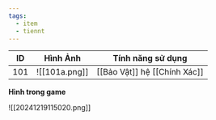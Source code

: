 ```yaml
---
tags:
  - item
  - tiennt
---
```


| ID  | Hình Ảnh      | Tính năng sử dụng            |
| --- | ------------- | ---------------------------- |
| 101 | ![[101a.png]] | [[Bảo Vật]] hệ [[Chính Xác]] |

**Hình trong game**

![[20241219115020.png]]